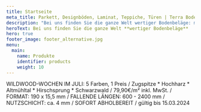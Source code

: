 ```yaml
---
title: Startseite
meta_title: Parkett, Designböden, Laminat, Teppiche, Türen | Terra Bodenbeläge aus Freiburg-Opfingen
description: "Bei uns finden Sie die ganze Welt wertiger Bodenbeläge: markanter Parkett, flexibler Vinyl oder lebendiger Laminat? Wir haben den Belag, der Ihren Raum besonders macht."
heroText: Bei uns finden Sie die ganze Welt **wertiger Bodenbeläge**
hero: true
footer_image: footer_alternative.jpg
menu:
  main:
    name: Produkte
    identifier: products
    weight: 10
---
```



WILDWOOD-WOCHEN IM JULI: 5 Farben, 1 Preis / Zugspitze * Hochharz * Altmühltal * Hirschsprung * Schwarzwald / 79,90€/m² inkl. MwSt. / FORMAT: 190 x 15,5 mm / FALLENDE LÄNGEN: 600 - 2400 mm / NUTZSCHICHT: ca. 4 mm / SOFORT ABHOLBEREIT / gültig bis 15.03.2024
